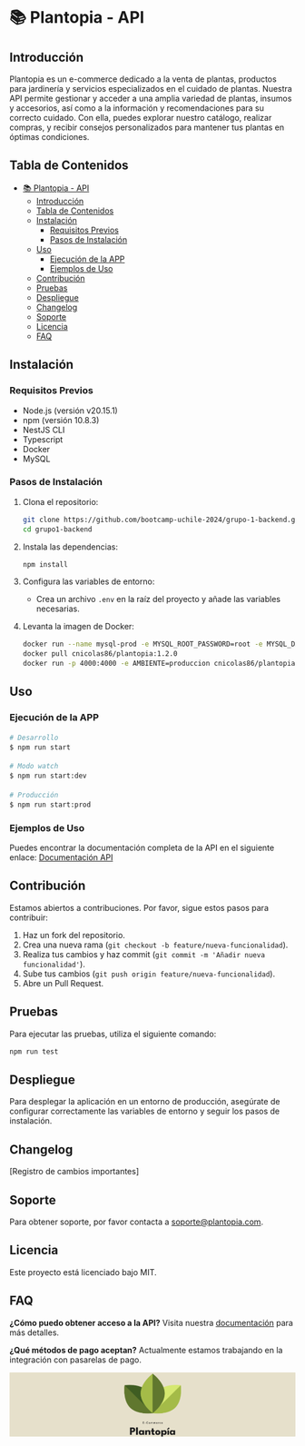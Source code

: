 # 📚 Plantopia - API

## Introducción

Plantopia es un e-commerce dedicado a la venta de plantas, productos para jardinería y servicios especializados en el cuidado de plantas. Nuestra API permite gestionar y acceder a una amplia variedad de plantas, insumos y accesorios, así como a la información y recomendaciones para su correcto cuidado. Con ella, puedes explorar nuestro catálogo, realizar compras, y recibir consejos personalizados para mantener tus plantas en óptimas condiciones.

## Tabla de Contenidos

- [📚 Plantopia - API](#-plantopia---api)
  - [Introducción](#introducción)
  - [Tabla de Contenidos](#tabla-de-contenidos)
  - [Instalación](#instalación)
    - [Requisitos Previos](#requisitos-previos)
    - [Pasos de Instalación](#pasos-de-instalación)
  - [Uso](#uso)
    - [Ejecución de la APP](#ejecución-de-la-app)
    - [Ejemplos de Uso](#ejemplos-de-uso)
  - [Contribución](#contribución)
  - [Pruebas](#pruebas)
  - [Despliegue](#despliegue)
  - [Changelog](#changelog)
  - [Soporte](#soporte)
  - [Licencia](#licencia)
  - [FAQ](#faq)

## Instalación

### Requisitos Previos

- Node.js (versión v20.15.1)
- npm (versión 10.8.3)
- NestJS CLI
- Typescript
- Docker
- MySQL

### Pasos de Instalación

1. Clona el repositorio:
   ```bash
   git clone https://github.com/bootcamp-uchile-2024/grupo-1-backend.git
   cd grupo1-backend
   ```

2. Instala las dependencias:
   ```bash
   npm install
   ```

3. Configura las variables de entorno:
   - Crea un archivo `.env` en la raíz del proyecto y añade las variables necesarias.

4. Levanta la imagen de Docker:
   ```bash
   docker run --name mysql-prod -e MYSQL_ROOT_PASSWORD=root -e MYSQL_DATABASE=plantopiaDB -p 3306:3306 -d mysql:8.0
   docker pull cnicolas86/plantopia:1.2.0
   docker run -p 4000:4000 -e AMBIENTE=produccion cnicolas86/plantopia:1.2.0
   ```

## Uso

### Ejecución de la APP

```bash
# Desarrollo
$ npm run start

# Modo watch
$ npm run start:dev

# Producción
$ npm run start:prod
```

### Ejemplos de Uso

Puedes encontrar la documentación completa de la API en el siguiente enlace:
[Documentación API](http://13.51.194.39:4000/api)

## Contribución

Estamos abiertos a contribuciones. Por favor, sigue estos pasos para contribuir:

1. Haz un fork del repositorio.
2. Crea una nueva rama (`git checkout -b feature/nueva-funcionalidad`).
3. Realiza tus cambios y haz commit (`git commit -m 'Añadir nueva funcionalidad'`).
4. Sube tus cambios (`git push origin feature/nueva-funcionalidad`).
5. Abre un Pull Request.

## Pruebas

Para ejecutar las pruebas, utiliza el siguiente comando:

```bash
npm run test
```

## Despliegue

Para desplegar la aplicación en un entorno de producción, asegúrate de configurar correctamente las variables de entorno y seguir los pasos de instalación.

## Changelog

[Registro de cambios importantes]

## Soporte

Para obtener soporte, por favor contacta a [soporte@plantopia.com](mailto:soporte@plantopia.com).

## Licencia

Este proyecto está licenciado bajo MIT.

## FAQ

**¿Cómo puedo obtener acceso a la API?**
Visita nuestra [documentación](http://13.51.194.39:4000/api) para más detalles.

**¿Qué métodos de pago aceptan?**
Actualmente estamos trabajando en la integración con pasarelas de pago.

![Logo](https://raw.githubusercontent.com/bootcamp-uchile-2024/grupo-1-backend/main/Logo-Green.png)
